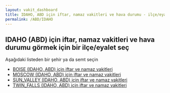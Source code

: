 ```yaml
---
layout: vakit_dashboard
title: IDAHO, ABD için iftar, namaz vakitleri ve hava durumu - ilçe/eyalet seç
permalink: /ABD/IDAHO
---
```


## IDAHO (ABD) için iftar, namaz vakitleri ve hava durumu  görmek için bir ilçe/eyalet seç

Aşağıdaki listeden bir şehir ya da semt seçin

* [BOISE (IDAHO, ABD) için iftar ve namaz vakitleri](/ABD/IDAHO/BOISE)
* [MOSCOW (IDAHO, ABD) için iftar ve namaz vakitleri](/ABD/IDAHO/MOSCOW)
* [SUN_VALLEY (IDAHO, ABD) için iftar ve namaz vakitleri](/ABD/IDAHO/SUN_VALLEY)
* [TWIN_FALLS (IDAHO, ABD) için iftar ve namaz vakitleri](/ABD/IDAHO/TWIN_FALLS)

<script type="text/javascript">
  var GLOBAL_COUNTRY = 'ABD';
  var GLOBAL_CITY = 'IDAHO';
  var GLOBAL_STATE = 'IDAHO';
</script>
